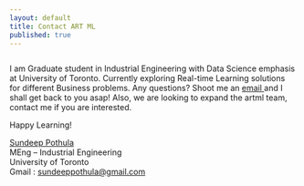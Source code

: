 ```yaml
---
layout: default
title: Contact ART ML
published: true
---
```



<figure>
	<img src="{{ '/assets/img/Dp.png' | prepend: site.baseurl }}" alt=""> 
</figure>    

I am Graduate student in Industrial Engineering with Data Science emphasis at University of Toronto. Currently exploring Real-time Learning solutions for different Business problems. Any questions? Shoot me an <a href="https://www.linkedin.com/in/sundeeppothula/"> email </a> and I shall get back to you asap! Also, we are looking to expand the artml team, contact me if you are interested. <br/>

Happy Learning! <br/>

<a href="https://www.linkedin.com/in/sundeeppothula/">Sundeep Pothula</a> <br/>
MEng – Industrial Engineering <br/>
University of Toronto <br/>
Gmail : sundeeppothula@gmail.com


    

